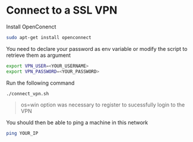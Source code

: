 # Connect to a SSL VPN

Install OpenConenct

```bash
sudo apt-get install openconnect
```
You need to declare your password as env variable or modify the script to retrieve them as argument

```bash
export VPN_USER=<YOUR_USERNAME>
export VPN_PASSWORD=<YOUR_PASSWORD>
```

Run the following command

```bash
./connect_vpn.sh
```
> os=win option was necessary to register to sucessfully login to the VPN

You should then be able to ping a machine in this network

```bash
ping YOUR_IP
```